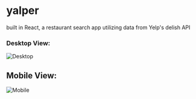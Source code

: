 # yalper
built in React, a restaurant search app utilizing data from Yelp's delish API

### Desktop View:
![Desktop]("./desktop.jpg")

## Mobile View:
![Mobile]("./mobile.jpg")




